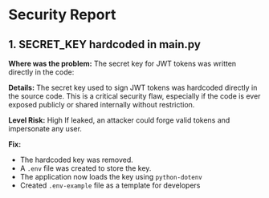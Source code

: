 # Security Report

## 1. SECRET_KEY hardcoded in main.py
**Where was the problem:**
The secret key for JWT tokens was written directly in the code:

**Details:**
The secret key used to sign JWT tokens was hardcoded directly in the source code. This is a critical security flaw, especially if the code is ever exposed publicly or shared internally without restriction.

**Level Risk:** High
If leaked, an attacker could forge valid tokens and impersonate any user.

**Fix:**
- The hardcoded key was removed.
- A `.env` file was created to store the key.
- The application now loads the key using `python-dotenv`
- Created `.env-example` file as a template for developers
